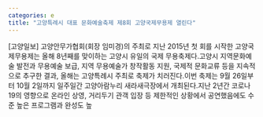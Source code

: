 ```yaml
---
categories: e
title: "고양특례시 대표 문화예술축제 제8회 고양국제무용제 열린다"
---
```

[고양일보] 고양안무가협회(회장 임미경)의 주최로 지난 2015년 첫 회를 시작한 고양국제무용제는 올해 8년째를 맞이하는 고양시 유일의 국제 무용축제다.고양시 지역문화예술 발전과 무용예술 보급, 지역 무용예술가 창작활동 지원, 국제적 문화교류 등을 지속적으로 추구한 결과, 올해는 고양특례시 주최로 축제가 치러진다.이번 축제는 9월 26일부터 10월 2일까지 일주일간 고양아람누리 새라새극장에서 개최된다.지난 2년간 코로나19의 영향으로 온라인 상영, 거리두기 관객 입장 등 제한적인 상황에서 공연했음에도 수준 높은 프로그램과 완성도 높